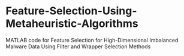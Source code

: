 # Feature-Selection-Using-Metaheuristic-Algorithms
MATLAB code for Feature Selection for High-Dimensional Imbalanced Malware Data Using Filter and Wrapper Selection Methods 
